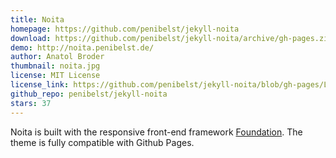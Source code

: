 ```yaml
---
title: Noita
homepage: https://github.com/penibelst/jekyll-noita
download: https://github.com/penibelst/jekyll-noita/archive/gh-pages.zip
demo: http://noita.penibelst.de/
author: Anatol Broder
thumbnail: noita.jpg
license: MIT License
license_link: https://github.com/penibelst/jekyll-noita/blob/gh-pages/LICENSE
github_repo: penibelst/jekyll-noita
stars: 37
---
```


Noita is built with the responsive front-end framework
[Foundation](http://foundation.zurb.com/). The theme is fully
compatible with Github Pages.
